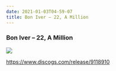 ```yaml
---
date: 2021-01-03T04-59-07
title: Bon Iver – 22, A Million
---
```

### Bon Iver – 22, A Million

![](dayone-moment://B586C7D957A748C1B17A59973D0AA5E0)

https://www.discogs.com/release/9118910
